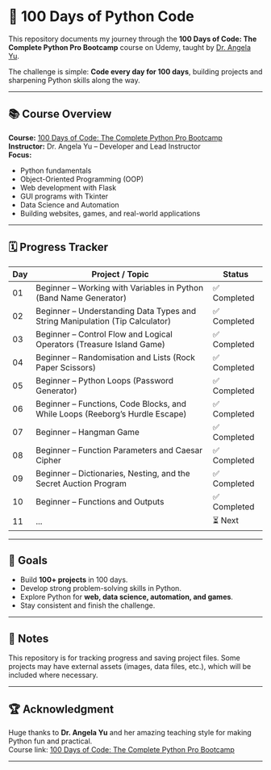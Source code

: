 # 🐍 100 Days of Python Code

This repository documents my journey through the **100 Days of Code: The Complete Python Pro Bootcamp** course on Udemy, taught by [Dr. Angela Yu](https://www.udemy.com/course/100-days-of-code/).

The challenge is simple: **Code every day for 100 days**, building projects and sharpening Python skills along the way.

---

## 📚 Course Overview

**Course:** [100 Days of Code: The Complete Python Pro Bootcamp](https://www.udemy.com/course/100-days-of-code/)  
**Instructor:** Dr. Angela Yu – Developer and Lead Instructor  
**Focus:**

- Python fundamentals
- Object-Oriented Programming (OOP)
- Web development with Flask
- GUI programs with Tkinter
- Data Science and Automation
- Building websites, games, and real-world applications

---

## 🗓 Progress Tracker

| Day | Project / Topic                                                              | Status       |
| --- | ---------------------------------------------------------------------------- | ------------ |
| 01  | Beginner – Working with Variables in Python (Band Name Generator)            | ✅ Completed |
| 02  | Beginner – Understanding Data Types and String Manipulation (Tip Calculator) | ✅ Completed |
| 03  | Beginner – Control Flow and Logical Operators (Treasure Island Game)         | ✅ Completed |
| 04  | Beginner – Randomisation and Lists (Rock Paper Scissors)                     | ✅ Completed |
| 05  | Beginner – Python Loops (Password Generator)                                 | ✅ Completed |
| 06  | Beginner – Functions, Code Blocks, and While Loops (Reeborg’s Hurdle Escape) | ✅ Completed |
| 07  | Beginner – Hangman Game                                                      | ✅ Completed |
| 08  | Beginner – Function Parameters and Caesar Cipher                             | ✅ Completed |
| 09  | Beginner – Dictionaries, Nesting, and the Secret Auction Program             | ✅ Completed |
| 10  | Beginner – Functions and Outputs                                             | ✅ Completed |
| 11  | ...                                                                          | ⏳ Next      |

---

## 🎯 Goals

- Build **100+ projects** in 100 days.
- Develop strong problem-solving skills in Python.
- Explore Python for **web, data science, automation, and games**.
- Stay consistent and finish the challenge.

---

## 📌 Notes

This repository is for tracking progress and saving project files. Some projects may have external assets (images, data files, etc.), which will be included where necessary.

---

## 🏆 Acknowledgment

Huge thanks to **Dr. Angela Yu** and her amazing teaching style for making Python fun and practical.  
Course link: [100 Days of Code: The Complete Python Pro Bootcamp](https://www.udemy.com/course/100-days-of-code/)

---
